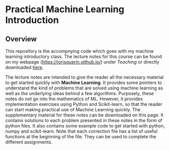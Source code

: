 # Practical Machine Learning Introduction

## Overview
This repository is the accompnying code which goes with my machine learning introductory class.
The lecture notes for this course can be found on my webpage (<https://jorisguerin.github.io/>) under *Teaching* or directly downloaded [here](https://jorisguerin.github.io/documents/mlIntro_notes.pdf). 

The lecture notes are intended to give the reader all the necessary material to get started quickly with **Machine Learning**. It provides some pointers to understand the kind of problems that are solved using machine learning as well as the underlying ideas behind a few algorithms. Purposely, these notes do not go into the mathematics of ML. However, it provides implementation exercises using Python and Scikit-learn, so that the reader can start making practical use of Machine Learning quickly. The supplementary material for these notes can be downloaded on this page. It contains solutions to each problem presented in these notes in the form of python files. It also contains some example code to get started with python, numpy and scikit-learn. Note that each correction file has a list of useful functions at the beginning of the file. They can be used to complete the different assignments.